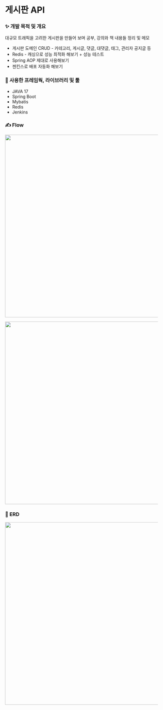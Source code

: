 # 게시판 API
### ✨ 개발 목적 및 개요
대규모 트래픽을 고려한 게시판을 만들어 보며 공부, 강의와 책 내용들 정리 및 메모

- 게시판 도메인 CRUD - 카테고리, 게시글, 댓글, 대댓글, 태그, 관리자 공지글 등
- Redis - 캐싱으로 성능 최적화 해보기 + 성능 테스트
- Spring AOP 제대로 사용해보기
- 젠킨스로 배포 자동화 해보기

### 🔨 사용한 프레임웍, 라이브러리 및 툴
- JAVA 17
- Spring Boot
- Mybatis
- Redis
- Jenkins

### ✍ Flow
<p align="center">
    <img width="600" src = "https://github.com/ksm1569/board/assets/34292113/ebbc3fdd-8ab4-4630-b864-5a80fdec3070">
</p>

<p align="center">
    <img width="600" src = "https://github.com/ksm1569/board/assets/34292113/9c73392e-fa28-4f74-890a-43868865300e">
</p>

### 📜 ERD
<p align="center">
  <img width="600" src = "https://github.com/ksm1569/board/assets/34292113/734892ba-4546-4562-80b0-3b67bb620846">
</p>

